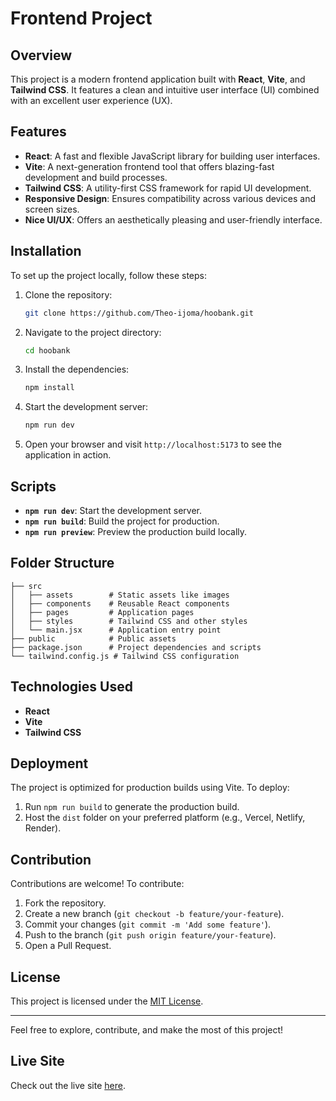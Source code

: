 # Frontend Project

## Overview
This project is a modern frontend application built with **React**, **Vite**, and **Tailwind CSS**. It features a clean and intuitive user interface (UI) combined with an excellent user experience (UX).

## Features
- **React**: A fast and flexible JavaScript library for building user interfaces.
- **Vite**: A next-generation frontend tool that offers blazing-fast development and build processes.
- **Tailwind CSS**: A utility-first CSS framework for rapid UI development.
- **Responsive Design**: Ensures compatibility across various devices and screen sizes.
- **Nice UI/UX**: Offers an aesthetically pleasing and user-friendly interface.

## Installation
To set up the project locally, follow these steps:

1. Clone the repository:
   ```bash
   git clone https://github.com/Theo-ijoma/hoobank.git
   ```

2. Navigate to the project directory:
   ```bash
   cd hoobank
   ```

3. Install the dependencies:
   ```bash
   npm install
   ```

4. Start the development server:
   ```bash
   npm run dev
   ```

5. Open your browser and visit `http://localhost:5173` to see the application in action.

## Scripts
- **`npm run dev`**: Start the development server.
- **`npm run build`**: Build the project for production.
- **`npm run preview`**: Preview the production build locally.

## Folder Structure
```
├── src
│   ├── assets        # Static assets like images
│   ├── components    # Reusable React components
│   ├── pages         # Application pages
│   ├── styles        # Tailwind CSS and other styles
│   └── main.jsx      # Application entry point
├── public            # Public assets
├── package.json      # Project dependencies and scripts
└── tailwind.config.js # Tailwind CSS configuration
```

## Technologies Used
- **React**
- **Vite**
- **Tailwind CSS**

## Deployment
The project is optimized for production builds using Vite. To deploy:
1. Run `npm run build` to generate the production build.
2. Host the `dist` folder on your preferred platform (e.g., Vercel, Netlify, Render).

## Contribution
Contributions are welcome! To contribute:
1. Fork the repository.
2. Create a new branch (`git checkout -b feature/your-feature`).
3. Commit your changes (`git commit -m 'Add some feature'`).
4. Push to the branch (`git push origin feature/your-feature`).
5. Open a Pull Request.

## License
This project is licensed under the [MIT License](LICENSE).

---

Feel free to explore, contribute, and make the most of this project!


## Live Site
Check out the live site [here](https://hobankk.vercel.app/).

